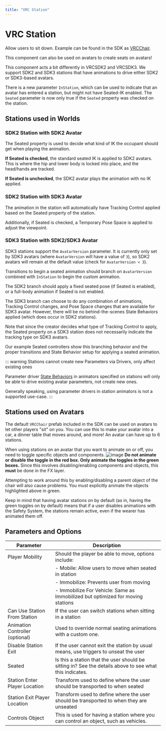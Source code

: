 ```yaml
---
title: "VRC Station"
---
```


# VRC Station

Allow users to sit down. Example can be found in the SDK as [VRCChair](/creators.vrchat.com/worlds/examples/udon-example-scene/#vrcchair3).

This component can also be used on avatars to create seats on avatars!

This component acts a bit differently in VRCSDK2 and VRCSDK3. We support SDK2 and SDK3 stations that have animations to drive either SDK2 or SDK3-based avatars.

There is a new parameter `InStation`, which can be used to indicate that an avatar has entered a station, but might not have Seated-IK enabled. The `Seated` parameter is now only true if the `Seated` property was checked on the station.

## Stations used in Worlds

### SDK2 Station with SDK2 Avatar
The Seated property is used to decide what kind of IK the occupant should get when playing the animation.

**If Seated is checked**, the standard seated IK is applied to SDK2 avatars. This is where the hip and lower body is locked into place, and the head/hands are tracked.

**If Seated is unchecked**, the SDK2 avatar plays the animation with no IK applied.

### SDK2 Station with SDK3 Avatar
The animation in the station will automatically have Tracking Control applied based on the Seated property of the station.

Additionally, if Seated is checked, a Temporary Pose Space is applied to adjust the viewpoint.

### SDK3 Station with SDK2/SDK3 Avatar
SDK3 stations support the `AvatarVersion` parameter. It is currently only set by SDK3 avatars (where `AvatarVersion` will have a value of `3`), so SDK2 avatars will remain at the default value (check for `AvatarVersion < 3`).

Transitions to begin a seated animation should branch on `AvatarVersion` combined with `InStation` to begin the custom animation. 

The SDK2 branch should apply a fixed seated pose (if Seated is enabled), or a full-body animation if Seated is not enabled.

The SDK3 branch can choose to do any combination of animations, Tracking Control changes, and Pose Space changes that are available for SDK3 avatar. However, there will be no behind-the-scenes State Behaviors applied (which does occur in SDK2 stations).

Note that since the creator decides what type of Tracking Control to apply, the Seated property on a SDK3 station does not necessarily indicate the tracking type on SDK3 avatars. 

Our example Seated controllers show this branching behavior and the proper transitions and State Behavior setup for applying a seated animation.

::: warning Stations cannot create new Parameters via Drivers, only affect existing ones

Parameter driver [State Behaviors](/creators.vrchat.com/avatars/state-behaviors) in animators specified on stations will only be able to drive existing avatar parameters, not create new ones.

Generally speaking, using parameter drivers in station animators is not a supported use-case.
:::
## Stations used on Avatars
The default `VRCChair` prefab included in the SDK can be used on avatars to let other players "sit" on you. You can use this to make your avatar into a car, a dinner table that moves around, and more! An avatar can have up to 6 stations.

When using stations on an avatar that you want to animate on or off, you need to toggle specific objects and components. 
![image](/creators.vrchat.com/images/worlds/vrc_station-0adc923-av-station-fix.png)
**Do not animate or disable the toggle in the red box. Only animate the toggles in the green boxes.** Since this involves disabling/enabling components and objects, this **must** be done in the FX layer.

Attempting to work around this by enabling/disabling a parent object of the chair will also cause problems. You must explicitly animate the objects highlighted above in green.

Keep in mind that having avatar stations on by default (as in, having the green toggles on by default) means that if a user disables animations with the Safety System, the stations remain active, even if the wearer has animated them off.

## Parameters and Options

| Parameter                       | Description                                                                                             |
| ------------------------------- | ------------------------------------------------------------------------------------------------------- |
| Player Mobility                 | Should the player be able to move, options include:                                                     |
|                                 | - Mobile: Allow users to move when seated in station                                                    |
|                                 | - Immobilize: Prevents user from moving                                                                 |
|                                 | - Immobilize For Vehicle: Same as Immobilized but optimized for moving stations                         |
| Can Use Station From Station    | If the user can switch stations when sitting in a station                                               |
| Animation Controller (optional) | Used to override normal seating animations with a custom one.                                           |
| Disable Station Exit            | If the user cannot exit the station by usual means, use triggers to unseat the user                     |
| Seated                          | Is this a station that the user should be sitting in? See the details above to see what this indicates. |
| Station Enter Player Location   | Transform used to define where the user should be transported to when seated                            |
| Station Exit Player Location    | Transform used to define where the user should be transported to when they are unseated                 |
| Controls Object                 | This is used for having a station where you can control an object, such as vehicles.                    |